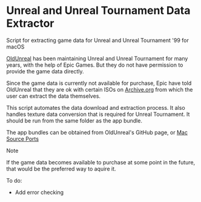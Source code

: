 # Unreal and Unreal Tournament Data Extractor
Script for extracting game data for Unreal and Unreal Tournament '99 for macOS

[OldUnreal](https://github.com/OldUnreal) has been maintaining Unreal and Unreal Tournament for many years, with the help of Epic Games. But they do not have permission to provide the game data directly. 

Since the game data is currently not available for purchase, Epic have told OldUnreal that they are ok with certain ISOs on [Archive.org](https://archive.org) from which the user can extract the data themselves.

This script automates the data download and extraction process. It also handles texture data conversion that is required for Unreal Tournament. It should be run from the same folder as the app bundle.

The app bundles can be obtained from OldUnreal's GitHub page, or [Mac Source Ports](https://www.macsourceports.com)

> [!NOTE] 
> If the game data becomes available to purchase at some point in the future, that would be the preferred way to aquire it.

To do:
- Add error checking